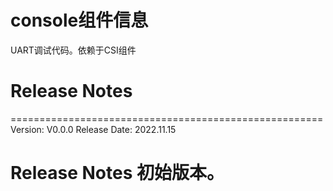 # console组件信息
UART调试代码。依赖于CSI组件

# Release Notes

======================================================
Version: V0.0.0
Release Date: 2022.11.15

Release Notes
初始版本。
======================================================